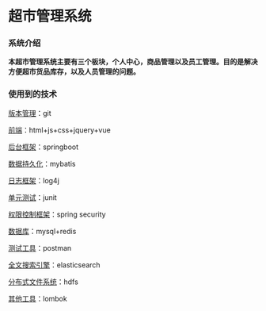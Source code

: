 # 超市管理系统

### 系统介绍

​	**本超市管理系统主要有三个板块，个人中心，商品管理以及员工管理。目的是解决方便超市货品库存，以及人员管理的问题。**

### 使用到的技术

<u>版本管理</u>：git

<u>前端</u>：html+js+css+jquery+vue

<u>后台框架</u>：springboot

<u>数据持久化</u>：mybatis

<u>日志框架</u>：log4j

<u>单元测试</u>：junit

<u>权限控制框架</u>：spring security

<u>数据库</u>：mysql+redis

<u>测试工具</u>：postman

<u>全文搜索引擎</u>：elasticsearch

<u>分布式文件系统</u>：hdfs

<u>其他工具</u>：lombok
